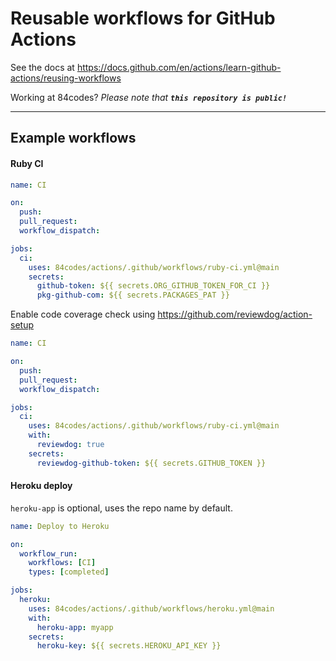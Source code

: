 # Reusable workflows for GitHub Actions

See the docs at https://docs.github.com/en/actions/learn-github-actions/reusing-workflows

Working at 84codes? _Please note that **`this repository is public!`**_

---

## Example workflows

#### Ruby CI

```yaml
name: CI

on:
  push:
  pull_request:
  workflow_dispatch:

jobs:
  ci:
    uses: 84codes/actions/.github/workflows/ruby-ci.yml@main
    secrets:
      github-token: ${{ secrets.ORG_GITHUB_TOKEN_FOR_CI }}
      pkg-github-com: ${{ secrets.PACKAGES_PAT }}
```

Enable code coverage check using https://github.com/reviewdog/action-setup

```yaml
name: CI

on:
  push:
  pull_request:
  workflow_dispatch:

jobs:
  ci:
    uses: 84codes/actions/.github/workflows/ruby-ci.yml@main
    with:
      reviewdog: true
    secrets:
      reviewdog-github-token: ${{ secrets.GITHUB_TOKEN }}
```

#### Heroku deploy

`heroku-app` is optional, uses the repo name by default.

```yaml
name: Deploy to Heroku

on:
  workflow_run:
    workflows: [CI]
    types: [completed]

jobs:
  heroku:
    uses: 84codes/actions/.github/workflows/heroku.yml@main
    with:
      heroku-app: myapp
    secrets:
      heroku-key: ${{ secrets.HEROKU_API_KEY }}
```
